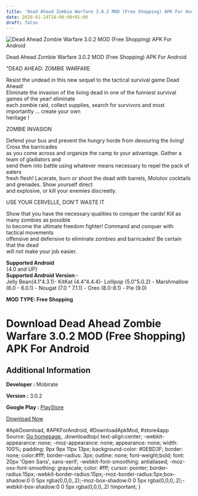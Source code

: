 ```yaml
---
title: 'Dead Ahead Zombie Warfare 3.0.2 MOD (Free Shopping) APK For Android'
date: 2020-01-24T16:00:00+01:00
draft: false
---
```


![Dead Ahead Zombie Warfare 3.0.2 MOD (Free Shopping) APK For Android](https://i1.wp.com/apkhome.net/wp-content/uploads/2020/01/Dead-Ahead-Zombie-Warfare-3.0.2-MOD-Free-Shopping.png "Dead Ahead Zombie Warfare 3.0.2 MOD (Free Shopping) APK For Android")

  

Dead Ahead Zombie Warfare 3.0.2 MOD (Free Shopping) APK For Android

"DEAD AHEAD: ZOMBIE WARFARE

Resist the undead in this new sequel to the tactical survival game Dead Ahead!  
Eliminate the invasion of the living dead in one of the funniest survival games of the year! eliminate  
each zombie raid, collect supplies, search for survivors and most importantly ... create your own  
heritage !

ZOMBIE INVASION

Defend your bus and prevent the hungry horde from devouring the living! Cross the barricades  
as you come across and organize the camp to your advantage. Gather a team of gladiators and  
send them into battle using whatever means necessary to repel the pack of eaters  
fresh flesh! Lacerate, burn or shoot the dead with barrels, Molotov cocktails and grenades. Show yourself direct  
and explosive, or kill your enemies discreetly.

USE YOUR CERVELLE, DON'T WASTE IT

Show that you have the necessary qualities to conquer the cards! Kill as many zombies as possible  
to become the ultimate freedom fighter! Command and conquer with tactical movements  
offensive and defensive to eliminate zombies and barricades! Be certain that the dead  
will not make your job easier.

**Supported Android**  
{4.0 and UP}  
**Supported Android Version**:-  
Jelly Bean(4.1"4.3.1)- KitKat (4.4"4.4.4)- Lollipop (5.0"5.0.2) - Marshmallow (6.0 - 6.0.1) - Nougat (7.0 " 7.1.1) - Oreo (8.0-8.1) - Pie (9.0)

**MOD TYPE: Free Shopping**

Download Dead Ahead Zombie Warfare 3.0.2 MOD (Free Shopping) APK For Android
============================================================================

Additional Information
----------------------

**Developer :** Mobirate

**Version :** 3.0.2

**Google Play :** [PlayStore](https://play.google.com/store/apps/details?id=com.mobirate.DeadAheadTactics)

  

[Download Now](https://store4app.co/post/dead-ahead-zombie-warfare-3-0-2-mod-free-shopping-apk-for-android_1579877216)

  
#ApkDownload, #APKForAndroid, #DownloadApkMod, #store4app  
Source: [Go homepage.](https://store4app.co/post/dead-ahead-zombie-warfare-3-0-2-mod-free-shopping-apk-for-android_1579877216) .downloadtop{ text-align:center; -webkit-appearance: none; -moz-appearance: none; appearance: none; width: 100%; padding: 9px 9px 11px 13px; background-color: #0EBD3F; border: none; color:#fff; border-radius: 3px; outline: none; font-weight;bold; font: 20px 'Open Sans', sans-serif; -webkit-font-smoothing: antialiased; -moz-osx-font-smoothing: grayscale; color: #fff; cursor: pointer; border-radius:15px;-webkit-border-radius:15px;-moz-border-radius:5px;box-shadow:0 0 5px rgba(0,0,0,.2);-moz-box-shadow:0 0 5px rgba(0,0,0,.2);-webkit-box-shadow:0 0 5px rgba(0,0,0,.2) !important; }